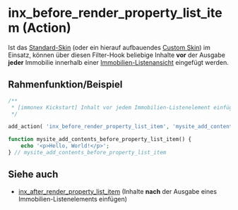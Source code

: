 # inx_before_render_property_list_item (Action)

Ist das [Standard-Skin](standard-skin) (oder ein hierauf aufbauendes [Custom Skin](skins?id=custom-skins)) im Einsatz, können über diesen Filter-Hook beliebige Inhalte **vor** der Ausgabe **jeder** Immobilie innerhalb einer [Immobilien-Listenansicht](/komponenten/liste) eingefügt werden.

## Rahmenfunktion/Beispiel

[](_info-snippet-einbindung.md ':include')

```php
/**
 * [immonex Kickstart] Inhalt vor jedem Immobilien-Listenelement einfügen.
 */

add_action( 'inx_before_render_property_list_item', 'mysite_add_contents_before_property_list_item' );

function mysite_add_contents_before_property_list_item() {
	echo '<p>Hello, World!</p>';
} // mysite_add_contents_before_property_list_item
```

## Siehe auch

- [inx_after_render_property_list_item](action-inx-after-render-property-list-item) (Inhalte **nach** der Ausgabe eines Immobilien-Listenelements einfügen)

[](_backlink.md ':include')